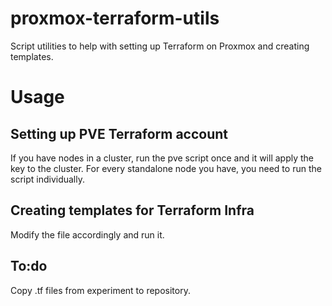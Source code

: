 # proxmox-terraform-utils
Script utilities to help with setting up Terraform on Proxmox and creating templates.

# Usage

## Setting up PVE Terraform account

If you have nodes in a cluster, run the pve script once and it will apply the key to the cluster.
For every standalone node you have, you need to run the script individually.

## Creating templates for Terraform Infra

Modify the file accordingly and run it.


## To:do

Copy .tf files from experiment to repository.
